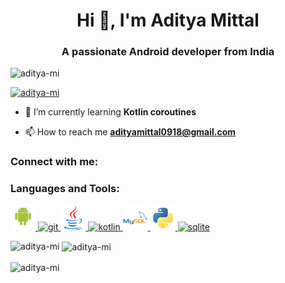 <h1 align="center">Hi 👋, I'm Aditya Mittal</h1>
<h3 align="center">A passionate Android developer from India</h3>

<p align="left"> <img src="https://komarev.com/ghpvc/?username=aditya-mi&label=Profile%20views&color=0e75b6&style=flat" alt="aditya-mi" /> </p>

<p align="left"> <a href="https://github.com/ryo-ma/github-profile-trophy"><img src="https://github-profile-trophy.vercel.app/?username=aditya-mi" alt="aditya-mi" /></a> </p>

- 🌱 I’m currently learning **Kotlin coroutines**

- 📫 How to reach me **adityamittal0918@gmail.com**

<h3 align="left">Connect with me:</h3>
<p align="left">
</p>

<h3 align="left">Languages and Tools:</h3>
<p align="left"> <a href="https://developer.android.com" target="_blank" rel="noreferrer"> <img src="https://raw.githubusercontent.com/devicons/devicon/master/icons/android/android-original-wordmark.svg" alt="android" width="40" height="40"/> </a> <a href="https://git-scm.com/" target="_blank" rel="noreferrer"> <img src="https://www.vectorlogo.zone/logos/git-scm/git-scm-icon.svg" alt="git" width="40" height="40"/> </a> <a href="https://www.java.com" target="_blank" rel="noreferrer"> <img src="https://raw.githubusercontent.com/devicons/devicon/master/icons/java/java-original.svg" alt="java" width="40" height="40"/> </a> <a href="https://kotlinlang.org" target="_blank" rel="noreferrer"> <img src="https://www.vectorlogo.zone/logos/kotlinlang/kotlinlang-icon.svg" alt="kotlin" width="40" height="40"/> </a> <a href="https://www.mysql.com/" target="_blank" rel="noreferrer"> <img src="https://raw.githubusercontent.com/devicons/devicon/master/icons/mysql/mysql-original-wordmark.svg" alt="mysql" width="40" height="40"/> </a> <a href="https://www.python.org" target="_blank" rel="noreferrer"> <img src="https://raw.githubusercontent.com/devicons/devicon/master/icons/python/python-original.svg" alt="python" width="40" height="40"/> </a> <a href="https://www.sqlite.org/" target="_blank" rel="noreferrer"> <img src="https://www.vectorlogo.zone/logos/sqlite/sqlite-icon.svg" alt="sqlite" width="40" height="40"/> </a> </p>

<p><img align="left" src="https://github-readme-stats.vercel.app/api/top-langs?username=aditya-mi&show_icons=true&locale=en&layout=compact" alt="aditya-mi" /></p>

<p>&nbsp;<img align="center" src="https://github-readme-stats.vercel.app/api?username=aditya-mi&show_icons=true&locale=en" alt="aditya-mi" /></p>

<p><img align="center" src="https://github-readme-streak-stats.herokuapp.com/?user=aditya-mi&" alt="aditya-mi" /></p>
